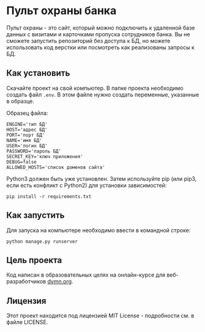 # Пульт охраны банка

Пульт охраны - это сайт, который можно подключить к удаленной базе данных с визитами и карточками пропуска сотрудников банка. Вы не сможете запустить репозиторий без доступа к БД, но можете использовать код верстки или посмотреть как реализованы запросы к БД.

## Как установить
Скачайте проект на свой компьютер.
В папке проекта необходимо создать файл `.env`. В этом файле нужно создать переменные, указанные в образце.

Образец файла:
```
ENGINE='тип БД'
HOST='адрес БД'
PORT='порт БД'
NAME='имя БД'
USER='логин БД'
PASSWORD='пароль БД'
SECRET_KEY='ключ приложения'
DEBUG=false
ALLOWED_HOSTS='список доменов сайта'
```
Python3 должен быть уже установлен. Затем используйте pip (или pip3, если есть конфликт с Python2) для установки зависимостей:
```
pip install -r requirements.txt
```

## Как запустить

Для запуска на компьютере необходимо ввести в командной строке:
```
python manage.py runserver
```

## Цель проекта
Код написан в образовательных целях на онлайн-курсе для веб-разработчиков [dvmn.org](https://dvmn.org/).

## Лицензия

Этот проект находится под лицензией MIT License - подробности см. в файле LICENSE.